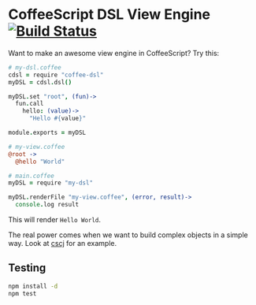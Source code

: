 CoffeeScript DSL View Engine [![Build Status](https://secure.travis-ci.org/CamShaft/coffee-dsl.png)](http://travis-ci.org/CamShaft/coffee-dsl)
============================

Want to make an awesome view engine in CoffeeScript? Try this:

```coffee
# my-dsl.coffee
cdsl = require "coffee-dsl"
myDSL = cdsl.dsl()

myDSL.set "root", (fun)->
  fun.call
    hello: (value)->
      "Hello #{value}"

module.exports = myDSL
```

```coffee
# my-view.coffee
@root ->
  @hello "World"
```

```coffee
# main.coffee
myDSL = require "my-dsl"

myDSL.renderFile "my-view.coffee", (error, result)->
  console.log result
```

This will render `Hello World`.

The real power comes when we want to build complex objects in a simple way. Look at [cscj](https://github.com/CamShaft/cscj) for an example.

Testing
-------

```sh
npm install -d
npm test
```

